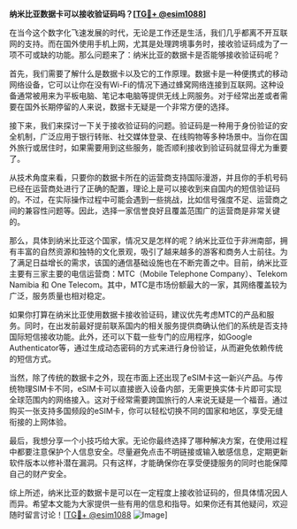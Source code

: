 **纳米比亚数据卡可以接收验证码吗？[[TG💪+ @esim1088](https://t.me/s/esim1088)]**

在当今这个数字化飞速发展的时代，无论是工作还是生活，我们几乎都离不开互联网的支持。而在国外使用手机上网，尤其是处理跨境事务时，接收验证码成为了一项不可或缺的功能。那么问题来了：纳米比亚的数据卡是否能够接收验证码呢？

首先，我们需要了解什么是数据卡以及它的工作原理。数据卡是一种便携式的移动网络设备，它可以让你在没有Wi-Fi的情况下通过蜂窝网络连接到互联网。这种设备通常被用来为平板电脑、笔记本电脑等提供无线上网服务。对于经常出差或者需要在国外长期停留的人来说，数据卡无疑是一个非常方便的选择。

接下来，我们来探讨一下关于接收验证码的问题。验证码是一种用于身份验证的安全机制，广泛应用于银行转账、社交媒体登录、在线购物等多种场景中。当你在国外旅行或居住时，如果需要用到这些服务，能否顺利接收到验证码就显得尤为重要了。

从技术角度来看，只要你的数据卡所在的运营商支持国际漫游，并且你的手机号码已经在运营商处进行了正确的配置，理论上是可以接收到来自国内的短信验证码的。不过，在实际操作过程中可能会遇到一些挑战，比如信号强度不足、运营商之间的兼容性问题等。因此，选择一家信誉良好且覆盖范围广的运营商是非常关键的。

那么，具体到纳米比亚这个国家，情况又是怎样的呢？纳米比亚位于非洲南部，拥有丰富的自然资源和独特的文化景观，吸引了越来越多的游客和商务人士前往。为了满足日益增长的需求，该国的通信基础设施也在不断完善之中。目前，纳米比亚主要有三家主要的电信运营商：MTC（Mobile Telephone Company）、Telekom Namibia 和 One Telecom。其中，MTC是市场份额最大的一家，其网络覆盖较为广泛，服务质量也相对稳定。

如果你打算在纳米比亚使用数据卡接收验证码，建议优先考虑MTC的产品和服务。同时，在出发前最好提前联系国内的相关服务提供商确认他们的系统是否支持国际短信接收功能。此外，还可以下载一些专门的应用程序，如Google Authenticator等，通过生成动态密码的方式来进行身份验证，从而避免依赖传统的短信方式。

当然，除了传统的数据卡之外，现在市面上还出现了eSIM卡这一新兴产品。与传统物理SIM卡不同，eSIM卡可以直接嵌入设备内部，无需更换实体卡片即可实现全球范围内的网络接入。这对于经常需要跨国旅行的人来说无疑是一个福音。通过购买一张支持多国频段的eSIM卡，你可以轻松切换不同的国家和地区，享受无缝衔接的上网体验。

最后，我想分享一个小技巧给大家。无论你最终选择了哪种解决方案，在使用过程中都要注意保护个人信息安全。尽量避免点击不明链接或输入敏感信息，定期更新软件版本以修补潜在漏洞。只有这样，才能确保你在享受便捷服务的同时也能保障自己的财产安全。

综上所述，纳米比亚的数据卡是可以在一定程度上接收验证码的，但具体情况因人而异。希望本文能为大家提供一些有用的信息和指导。如果你还有其他疑问，欢迎随时留言讨论！[[TG💪+ @esim1088](https://t.me/s/esim1088) ![Image](https://i.postimg.cc/4NQfJmqS/Snipaste-2025-05-13-00-14-12.png)]